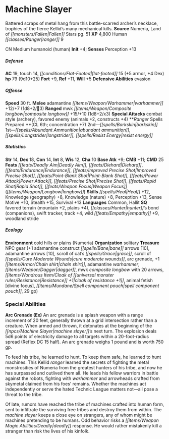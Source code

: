 ﻿---
cssclass: [monsters]
title1: Machine Slayer
desc_short: Battered scraps of metal hang from this battle-scarred archer's necklace,
  trophies of the fierce Kellid's many mechanical kills.
title2: Machine Slayer
CR: 8
sources:
- name: Numeria, Land of Fallen Stars
  page: 51
  link: http://paizo.com/products/btpy978l?Pathfinder-Campaign-Setting-Numeria-Land-of-Fallen-Stars
XP: 4800
race: Human
classes:
- ranger 9
alignment: CN
size: Medium
type: humanoid
subtypes:
- human
initiative:
  bonus: 4
AC:
  AC: 19
  touch: 14
  flat_footed: 15
  components:
    armor: 5
    dex: 4
HP:
  HP: 79
  long: 9d10+25
saves:
  fort: 9
  ref: 11
  will: 5
defensive_abilities:
- evasion
speeds:
  base: 30
attacks:
  melee:
  - - text: "adamantine warhammer +12/+7 (1d8+2/\x1C3)"
      entries:
      - - damage: 1d8+2
          type: "/\x1C3"
      attack: adamantine warhammer
      bonus:
      - 12
      - 7
  ranged:
  - - text: mwk composite longbow +15/+10 (1d8+2/x3)
      entries:
      - - damage: 1d8+2
          crit_multiplier: 3
      attack: mwk composite longbow
      bonus:
      - 15
      - 10
  special:
  - combat style (archery)
  - favored enemy (animals +2, constructs +4)
spells:
  entries:
  - name: barkskin
    source: Ranger
    level: 2
  - superscripts:
    - UC
    name: abundant ammunition
    source: Ranger
    level: 1
  - name: longstrider
    source: Ranger
    level: 1
  - name: resist energy
    source: Ranger
    level: 1
  sources:
  - name: Ranger
    type: prepared
    CL: 6
    concentration: 7
ability_scores:
  STR: 14
  DEX: 18
  CON: 14
  INT: 8
  WIS: 12
  CHA: 10
BAB: 9
CMB: 11
CMD: 25
feats:
- name: Deadly Aim
- name: Diehard
- name: Endurance
- name: Improved Precise Shot
- name: Point-Blank Shot
- name: Power Attack
- name: Precise Shot
- name: Rapid Shot
- name: Weapon Focus (longbow)
skills:
  Heal: 12
  Knowledge (geography): 8
  Knowledge (nature): 8
  Perception: 13
  Sense Motive: 10
  Stealth: 15
  Survival: 13
languages:
- Common
- Hallit
special_qualities:
- favored terrain (mountain +2, plains +4)
- hunter's bond (companions)
- swift tracker
- track +4
- wild empathy +9
- woodland stride
ecology:
  environment: cold hills or plains (Numeria)
  organization: solitary
  treasure_type: NPC Gear
  treasure:
  - +1 adamantine construct bane arrows [10]
  - adamantine arrows [10]
  - scroll of cat's grace
  - scroll of cure moderate wounds
  - arc grenade
  - +1 chain shirt
  - adamantine warhammer
  - dagger
  - mwk composite longbow with 20 arrows
  - cloak of resistance +1
  - animal fetish [divine focus]
  - spell component pouch
  - 29 gp
special_abilities:
  Arc Grenade (Ex): An arc grenade is a splash weapon with a range increment of 20
    feet, generally thrown at a grid intersection rather than a creature. When armed
    and thrown, it detonates at the beginning of the machine slayer's next turn. The
    explosion deals 5d6 points of electricity damage to all targets within a 20-foot-radius
    spread (Reflex DC 15 half). An arc grenade weighs 1 pound and is worth 750 gp.
desc_long: |-
  To feed his tribe, he learned to hunt. To keep them safe, he learned to hunt machines. This Kellid ranger learned the secrets of fighting the metal monstrosities of Numeria from the greatest hunters of his tribe, and now he has surpassed and outlived them all. He leads his fellow warriors in battle against the robots, fighting with warhammer and arrowheads crafted from skymetal claimed from his foes' remains. Whether the machines act independently or serve the hated Technic League matters not-all pose a threat to the tribe.

  Of late, rumors have reached the tribe of machines crafted into human form, sent to infiltrate the surviving free tribes and destroy them from within. The machine slayer keeps a close eye on strangers, any of whom might be machines pretending to be humans. Odd behavior risks a deadly response. He would rather mistakenly kill a stranger than risk the lives of his kinfolk.

---

# Machine Slayer
Battered scraps of metal hang from this battle-scarred archer’s necklace, trophies of the fierce Kellid’s many mechanical kills.
**Source** Numeria, Land of _[[monsters/Fallen|Fallen]]_ Stars pg. 51
**XP** 4,800
Human _[[classes/Ranger|ranger]]_ 9

CN Medium humanoid (human)
**Init** +4; **Senses** Perception +13

##### Defense

**AC** 19, touch 14, _[[conditions/Flat-Footed|flat-footed]]_ 15 (+5 armor, +4 Dex)
**hp** 79 (9d10+25)
**Fort** +9, **Ref** +11, **Will** +5
**Defensive Abilities** evasion

##### Offense
**Speed** 30 ft.
**Melee** adamantine _[[items/Weapon/Warhammer|warhammer]]_ +12/+7 (1d8+2/3)
**Ranged** mwk _[[items/Weapon/Composite longbow|composite longbow]]_ +15/+10 (1d8+2/x3)
**Special Attacks** combat style (archery), favored enemy (animals +2, constructs +4)
**_Ranger_ Spells Prepared **(CL 6th; concentration +7)
2nd—_[[spells/Barkskin|barkskin]]_
1st—_[[spells/Abundant Ammunition|abundant ammunition]]_, _[[spells/Longstrider|longstrider]]_, _[[spells/Resist Energy|resist energy]]_

##### Statistics
**Str** 14, **Dex** 18, **Con** 14, **Int** 8, **Wis** 12, **Cha** 10
**Base Atk** +9; **CMB** +11; **CMD** 25
**Feats** _[[feats/Deadly Aim|Deadly Aim]]_, _[[feats/Diehard|Diehard]]_, _[[feats/Endurance|Endurance]]_, _[[feats/Improved Precise Shot|Improved Precise Shot]]_, _[[feats/Point-Blank Shot|Point-Blank Shot]]_, _[[feats/Power Attack|Power Attack]]_, _[[feats/Precise Shot|Precise Shot]]_, _[[feats/Rapid Shot|Rapid Shot]]_, _[[feats/Weapon Focus|Weapon Focus]]_ (_[[items/Weapon/Longbow|longbow]]_)
**Skills** _[[spells/Heal|Heal]]_ +12, Knowledge (geography) +8, Knowledge (nature) +8, Perception +13, Sense Motive +10, Stealth +15, Survival +13
**Languages** Common, Hallit
**SQ** favored terrain (mountain +2, plains +4), _[[classes/Hunter|hunter]]_’s bond (companions), swift tracker, track +4, wild _[[feats/Empathy|empathy]]_ +9, woodland stride

##### Ecology

**Environment** cold hills or plains (Numeria)
**Organization** solitary
**Treasure** NPC gear (+1 adamantine construct _[[spells/Bane|bane]]_ arrows [10], adamantine arrows [10], scroll of cat’s _[[spells/Grace|grace]]_, scroll of _[[spells/Cure Moderate Wounds|cure moderate wounds]]_, arc grenade, +1 _[[items/Armor/Chain shirt|chain shirt]]_, adamantine _warhammer_, _[[items/Weapon/Dagger|dagger]]_, mwk _composite longbow_ with 20 arrows, _[[items/Wondrous Item/Cloak of _[[universal monster rules/Resistance|Resistance]]_ +1|cloak of _resistance_ +1]]_, animal fetish [divine focus], _[[items/Mundane/Spell component pouch|spell component pouch]]_, 29 gp)

### Special Abilities

**Arc Grenade (Ex)** An arc grenade is a splash weapon with a range increment of 20 feet, generally thrown at a grid intersection rather than a creature. When armed and thrown, it detonates at the beginning of the _[[npcs/Machine Slayer|machine slayer]]_’s next turn. The explosion deals 5d6 points of electricity damage to all targets within a 20-foot-radius spread (Reflex DC 15 half). An arc grenade weighs 1 pound and is worth 750 gp.

To feed his tribe, he learned to hunt. To keep them safe, he learned to hunt machines. This Kellid _ranger_ learned the secrets of fighting the metal monstrosities of Numeria from the greatest hunters of his tribe, and now he has surpassed and outlived them all. He leads his fellow warriors in battle against the robots, fighting with _warhammer_ and arrowheads crafted from skymetal claimed from his foes’ remains. Whether the machines act independently or serve the hated Technic League matters not—all pose a threat to the tribe.

Of late, rumors have reached the tribe of machines crafted into human form, sent to infiltrate the surviving free tribes and destroy them from within. The _machine slayer_ keeps a close eye on strangers, any of whom might be machines pretending to be humans. Odd behavior risks a _[[items/Weapon Magic Abilities/Deadly|deadly]]_ response. He would rather mistakenly kill a stranger than risk the lives of his kinfolk.